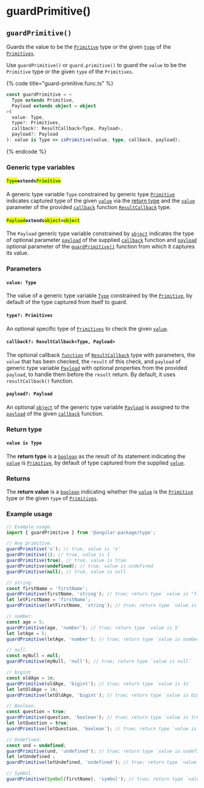 # guardPrimitive()

## `guardPrimitive()`

Guards the value to be the [`Primitive`](../type/primitive.md) type or the given [`type`](guardprimitive.md#type-primitives) of the [`Primitives`](../type/primitives.md).

Use `guardPrimitive()` or `guard.primitive()` to guard the `value` to be the `Primitive` type or the given `type` of the `Primitives`.

{% code title="guard-primitive.func.ts" %}
```typescript
const guardPrimitive = <
  Type extends Primitive,
  Payload extends object = object
>(
  value: Type,
  type?: Primitives,
  callback?: ResultCallback<Type, Payload>,
  payload?: Payload
): value is Type => isPrimitive(value, type, callback, payload);
```
{% endcode %}

### Generic type variables

#### <mark style="color:green;">**`Type`**</mark>**`extends`**<mark style="color:green;">**`Primitive`**</mark>

A generic type variable `Type` constrained by generic type [`Primitive`](../type/primitive.md) indicates captured type of the given [`value`](guardprimitive.md#value-type) via the [return type](guardprimitive.md#return-type) and the [`value`](../type/resultcallback.md#value-value) parameter of the provided [`callback`](guardprimitive.md#callback-resultcallback-less-than-bigint-payload-greater-than) function [`ResultCallback`](../type/resultcallback.md) type.

#### <mark style="color:green;">**`Payload`**</mark>**`extends`**<mark style="color:green;">**`object`**</mark>**`=`**<mark style="color:green;">**`object`**</mark>

The `Payload` generic type variable constrained by [`object`](https://www.typescriptlang.org/docs/handbook/basic-types.html#object) indicates the type of optional parameter [`payload`](../type/resultcallback.md#payload-payload) of the supplied [`callback`](guardprimitive.md#callback-resultcallback-less-than-type-payload-greater-than) function and [`payload`](guardprimitive.md#payload-payload) optional parameter of the [`guardPrimitive()`](guardprimitive.md#guardprimitive) function from which it captures its value.

### Parameters

#### `value: Type`

The value of a generic type variable [`Type`](guardprimitive.md#typeextendsprimitive) constrained by the [`Primitive`](../type/primitive.md), by default of the type captured from itself to guard.

#### `type?: Primitives`

An optional specific type of [`Primitives`](../type/primitives.md) to check the given [`value`](guardprimitive.md#value-type).

#### `callback?: ResultCallback<Type, Payload>`

The optional callback [`function`](https://developer.mozilla.org/en-US/docs/Web/JavaScript/Guide/Functions) of [`ResultCallback`](../type/resultcallback.md) type with parameters, the `value` that has been checked, the `result` of this check, and `payload` of generic type variable [`Payload`](guardprimitive.md#payloadextendsobject-object) with optional properties from the provided `payload`, to handle them before the `result` return. By default, it uses `resultCallback()` function.

#### `payload?: Payload`

An optional [`object`](https://developer.mozilla.org/en-US/docs/Web/JavaScript/Reference/Global\_Objects/Object) of the generic type variable [`Payload`](guardprimitive.md#payloadextendsobject-object) is assigned to the [`payload`](../type/resultcallback.md#payload-payload) of the given [`callback`](guardprimitive.md#callback-resultcallback-less-than-bigint-payload-greater-than) function.

### Return type

#### `value is Type`

The **return type** is a [`boolean`](https://www.typescriptlang.org/docs/handbook/basic-types.html#boolean) as the result of its statement indicating the [`value`](guardprimitive.md#value-type) is [`Primitive`](../type/primitive.md), by default of type captured from the supplied [`value`](guardprimitive.md#value-obj).

### Returns

The **return value** is a [`boolean`](https://www.typescriptlang.org/docs/handbook/basic-types.html#boolean) indicating whether the [`value`](guardprimitive.md#value-type) is the [`Primitive`](../type/primitive.md) type or the given `type` of [`Primitives`](../type/primitives.md).

### Example usage

```typescript
// Example usage.
import { guardPrimitive } from '@angular-package/type';

// Any primitive.
guardPrimitive('x'); // true, value is 'x'
guardPrimitive(1); // true, value is 1
guardPrimitive(true), // true, value is true
guardPrimitive(undefined); // true, value is undefined
guardPrimitive(null); // true, value is null

// string.
const firstName = 'firstName';
guardPrimitive(firstName, 'string'); // true; return type `value is "firstName"`
let letFirstName = 'firstName';
guardPrimitive(letFirstName, 'string'); // true; return type `value is string`

// number.
const age = 5;
guardPrimitive(age, 'number'); // true; return type `value is 5`
let letAge = 5;
guardPrimitive(letAge, 'number'); // true; return type `value is number`

// null.
const myNull = null;
guardPrimitive(myNull, 'null'); // true; return type `value is null`

// bigint
const oldAge = 1n;
guardPrimitive(oldAge, 'bigint'); // true; return type `value is 1n`
let letOldAge = 1n;
guardPrimitive(letOldAge, 'bigint'); // true; return type `value is bigint`

// Boolean.
const question = true;
guardPrimitive(question, 'boolean'); // true; return type `value is true`
let letQuestion = true;
guardPrimitive(letQuestion, 'boolean'); // true; return type `value is true`

// Undefined.
const und = undefined;
guardPrimitive(und, 'undefined'); // true; return type `value is undefined`
let letUndefined ;
guardPrimitive(letUndefined, 'undefined'); // true; return type `value is undefined`

// Symbol.
guardPrimitive(Symbol(firstName), 'symbol'); // true; return type `value is symbol`
```
